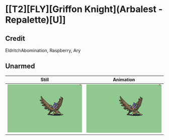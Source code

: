 # [\[T2\]\[FLY\]\[Griffon Knight\]\(Arbalest - Repalette\)\[U\]]

## Credit

EldritchAbomination, Raspberry, Ary
	
## Unarmed

| Still | Animation |
| :---: | :-------: |
| ![Unarmed still](./Unarmed_000.png) | ![Unarmed animation](./Unarmed.gif) |

